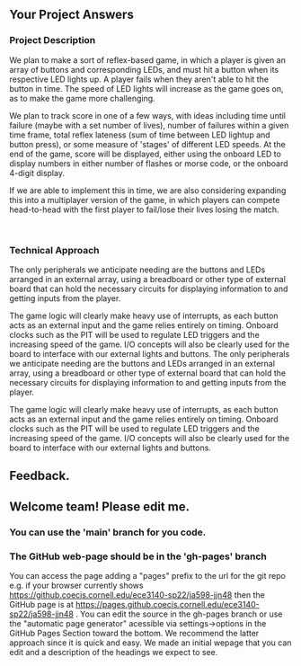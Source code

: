 ## Your Project Answers

### Project Description

We plan to make a sort of reflex-based game, in which a player is given an array of buttons and corresponding LEDs, and must hit a button when its respective LED lights up. A player fails when they aren't able to hit the button in time. The speed of LED lights will increase as the game goes on, as to make the game more challenging.

We plan to track score in one of a few ways, with ideas including time until failure (maybe with a set number of lives), number of failures within a given time frame, total reflex lateness (sum of time between LED lightup and button press), or some measure of 'stages' of different LED speeds. At the end of the game, score will be displayed, either using the onboard LED to display numbers in either number of flashes or morse code, or the onboard 4-digit display.

If we are able to implement this in time, we are also considering expanding this into a multiplayer version of the game, in which players can compete head-to-head with the first player to fail/lose their lives losing the match.

 
### Technical Approach

The only peripherals we anticipate needing are the buttons and LEDs arranged in an external array, using a breadboard or other type of external board that can hold the necessary circuits for displaying information to and getting inputs from the player.

The game logic will clearly make heavy use of interrupts, as each button acts as an external input and the game relies entirely on timing. Onboard clocks such as the PIT will be used to regulate LED triggers and the increasing speed of the game. I/O concepts will also be clearly used for the board to interface with our external lights and buttons.
The only peripherals we anticipate needing are the buttons and LEDs arranged in an external array, using a breadboard or other type of external board that can hold the necessary circuits for displaying information to and getting inputs from the player.

The game logic will clearly make heavy use of interrupts, as each button acts as an external input and the game relies entirely on timing. Onboard clocks such as the PIT will be used to regulate LED triggers and the increasing speed of the game. I/O concepts will also be clearly used for the board to interface with our external lights and buttons.

## Feedback.

## Welcome team! Please edit me.
### You can use the 'main' branch for you code.
### The GitHub web-page should be in the 'gh-pages' branch
You can access the page adding a "pages" prefix to the url for the git repo e.g. if your browser currently shows https://github.coecis.cornell.edu/ece3140-sp22/ja598-jjn48 then the GitHub page is at https://pages.github.coecis.cornell.edu/ece3140-sp22/ja598-jjn48 . You can edit the source in the gh-pages branch or use the "automatic page generator" acessible via settings->options in the GitHub Pages Section toward the bottom. We recommend the latter approach since it is quick and easy. We made an initial wepage that you can edit and a description of the headings we expect to see.
